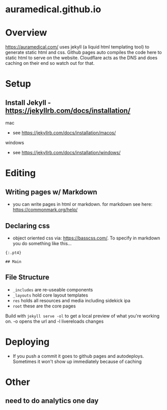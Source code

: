 # auramedical.github.io

<!-- font -->
<!-- https://fonts.google.com/specimen/Space+Mono -->


# Overview
https://auramedical.com/ uses jekyll (a liquid html templating tool) to generate static html and css. Github pages auto compiles the code here to static html to serve on the website. Cloudflare acts as the DNS and does caching on their end so watch out for that.

# Setup
## Install Jekyll - https://jekyllrb.com/docs/installation/
mac
- see https://jekyllrb.com/docs/installation/macos/

windows
- see https://jekyllrb.com/docs/installation/windows/

# Editing
## Writing pages w/ Markdown
- you can write pages in html or markdown. for markdown see here: https://commonmark.org/help/

## Declaring css
- object oriented css via: https://basscss.com/. To specify in markdown you do something like this...

`{:.pt4}`

`## Main`

## File Structure
- `_includes` are re-useable components
- `_layouts` hold core layout templates
- `res` holds all resources and media including sidekick ipa
- `root` these are the core pages

Build with `jekyll serve -ol` to get a local preview of what you're working on. -o opens the url and -l livereloads changes

# Deploying
- If you push a commit it goes to github pages and autodeploys. Sometimes it won't show up immediately because of caching

# Other

## need to do analytics one day
